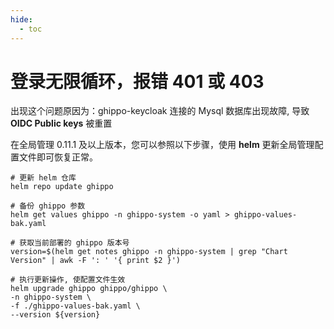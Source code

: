 ```yaml
---
hide:
  - toc
---
```


# 登录无限循环，报错 401 或 403

出现这个问题原因为：ghippo-keycloak 连接的 Mysql 数据库出现故障, 导致 __OIDC Public keys__ 被重置

在全局管理 0.11.1 及以上版本，您可以参照以下步骤，使用 __helm__ 更新全局管理配置文件即可恢复正常。

```shell
# 更新 helm 仓库
helm repo update ghippo

# 备份 ghippo 参数
helm get values ghippo -n ghippo-system -o yaml > ghippo-values-bak.yaml

# 获取当前部署的 ghippo 版本号
version=$(helm get notes ghippo -n ghippo-system | grep "Chart Version" | awk -F ': ' '{ print $2 }')

# 执行更新操作, 使配置文件生效
helm upgrade ghippo ghippo/ghippo \
-n ghippo-system \
-f ./ghippo-values-bak.yaml \
--version ${version}
```
